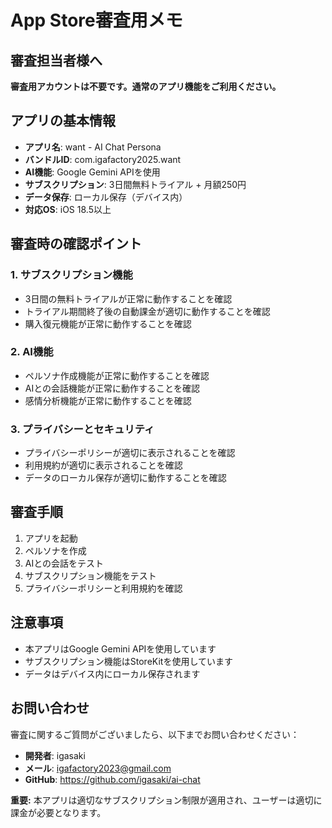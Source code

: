 # App Store審査用メモ

## 審査担当者様へ

**審査用アカウントは不要です。通常のアプリ機能をご利用ください。**

## アプリの基本情報

- **アプリ名**: want - AI Chat Persona
- **バンドルID**: com.igafactory2025.want
- **AI機能**: Google Gemini APIを使用
- **サブスクリプション**: 3日間無料トライアル + 月額250円
- **データ保存**: ローカル保存（デバイス内）
- **対応OS**: iOS 18.5以上

## 審査時の確認ポイント

### 1. サブスクリプション機能
- 3日間の無料トライアルが正常に動作することを確認
- トライアル期間終了後の自動課金が適切に動作することを確認
- 購入復元機能が正常に動作することを確認

### 2. AI機能
- ペルソナ作成機能が正常に動作することを確認
- AIとの会話機能が正常に動作することを確認
- 感情分析機能が正常に動作することを確認

### 3. プライバシーとセキュリティ
- プライバシーポリシーが適切に表示されることを確認
- 利用規約が適切に表示されることを確認
- データのローカル保存が適切に動作することを確認

## 審査手順

1. アプリを起動
2. ペルソナを作成
3. AIとの会話をテスト
4. サブスクリプション機能をテスト
5. プライバシーポリシーと利用規約を確認

## 注意事項

- 本アプリはGoogle Gemini APIを使用しています
- サブスクリプション機能はStoreKitを使用しています
- データはデバイス内にローカル保存されます

## お問い合わせ

審査に関するご質問がございましたら、以下までお問い合わせください：

- **開発者**: igasaki
- **メール**: igafactory2023@gmail.com
- **GitHub**: https://github.com/igasaki/ai-chat

**重要:** 本アプリは適切なサブスクリプション制限が適用され、ユーザーは適切に課金が必要となります。 